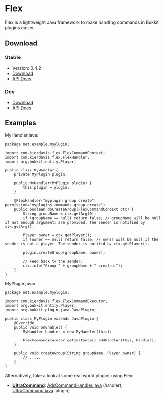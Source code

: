 Flex
====

Flex is a lightweight Java framework to make handling commands in Bukkit plugins
easier.

## Download

### Stable

* Version: 0.4.2
* [Download][stable-dl]
* [API Docs][stable-docs]

[stable-dl]: http://bukkit.kierdavis.com/Flex/v0.4.2/Flex.jar
[stable-docs]: http://bukkit.kierdavis.com/Flex/v0.4.2/javadoc/

### Dev

* [Download][dev-dl]
* [API Docs][dev-docs]

[dev-dl]: http://bukkit.kierdavis.com/Flex/latest/Flex.jar
[dev-docs]: http://bukkit.kierdavis.com/Flex/latest/javadoc/

## Examples

MyHandler.java:

    package net.example.myplugin;
    
    import com.kierdavis.flex.FlexCommandContext;
    import com.kierdavis.flex.FlexHandler;
    import org.bukkit.entity.Player;
    
    public class MyHandler {
        private MyPlugin plugin;
        
        public MyHandler(MyPlugin plugin) {
            this.plugin = plugin;
        }
        
        @FlexHandler("myplugin group create", permission="myplugins.commands.group.create")
        public boolean doCreateGroup(FlexCommandContext ctx) {
            String groupName = ctx.getArg(0);
            if (groupName == null) return false; // groupName will be null if not enough arguments are provided. The sender is notified by ctx.getArg().
            
            Player owner = ctx.getPlayer();
            if (owner == null) return false; // owner will be null if the sender is not a player. The sender is notifid by ctx.getPlayer().
            
            plugin.createGroup(groupName, owner);
            
            // Feed back to the sender.
            ctx.info("Group " + groupName + " created.");
        }
    }

MyPlugin.java:

    package net.example.myplugin;
    
    import com.kierdavis.flex.FlexCommandExecutor;
    import org.bukkit.entity.Player;
    import org.bukkit.plugin.java.JavaPlugin;
    
    public class MyPlugin extends JavaPlugin {
        @Override
        public void onEnable() {
            MyHandler handler = new MyHandler(this);
            
            FlexCommandExecutor.getInstance().addHandler(this, handler);
        }
        
        public void createGroup(String groupName, Player owner) {
            // .....
        }
    }

Alternatively, take a look at some real world plugins using Flex:

* **[UltraCommand][ultracommand]**: [AddCommandHandler.java][ultracommand-handler] (handler), [UltraCommand.java][ultracommand-plugin] (plugin)

[ultracommand]: http://dev.bukkit.org/bukkit-mods/ultracommand/
[ultracommand-handler]: https://github.com/kierdavis/UltraCommand/tree/master/src/AddCommandHandler.java
[ultracommand-plugin]: https://github.com/kierdavis/UltraCommand/tree/master/src/UltraCommand.java
